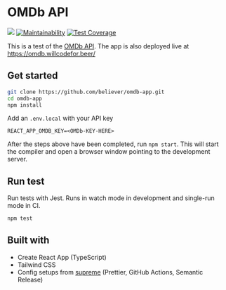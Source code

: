 # OMDb API

[![](https://github.com/believer/omdb-app/workflows/Release/badge.svg)](https://github.com/believer/omdb-app/actions?workflow=Release)
[![Maintainability](https://api.codeclimate.com/v1/badges/b52e155d5b3fd5d44767/maintainability)](https://codeclimate.com/github/believer/omdb-app/maintainability)
[![Test Coverage](https://api.codeclimate.com/v1/badges/b52e155d5b3fd5d44767/test_coverage)](https://codeclimate.com/github/believer/omdb-app/test_coverage)

This is a test of the [OMDb API](http://www.omdbapi.com/). The app is also deployed live at https://omdb.willcodefor.beer/

## Get started

```sh
git clone https://github.com/believer/omdb-app.git
cd omdb-app
npm install
```

Add an `.env.local` with your API key

```
REACT_APP_OMDB_KEY=<OMDb-KEY-HERE>
```

After the steps above have been completed, run `npm start`. This will start the compiler and open a browser window pointing to the development server.

## Run test

Run tests with Jest. Runs in watch mode in development and single-run mode in CI.

```sh
npm test
```

## Built with

- Create React App (TypeScript)
- Tailwind CSS
- Config setups from [supreme](https://github.com/Iteam1337/supreme) (Prettier, GitHub Actions, Semantic Release)
